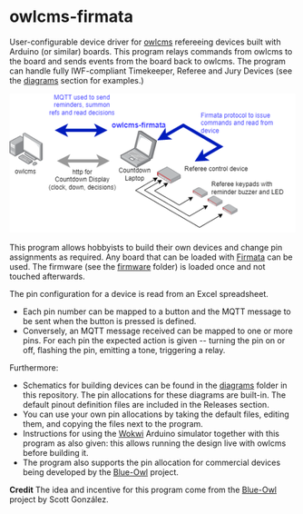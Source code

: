 # owlcms-firmata
User-configurable device driver for [owlcms](https://owlcms.github.io/owlcms4-prerelease/#/index) refereeing devices built with Arduino (or similar) boards. This program relays commands from owlcms to the board and sends events from the board back to owlcms.  The program can handle fully IWF-compliant Timekeeper, Referee and Jury Devices (see the [diagrams](https://github.com/owlcms/owlcms-firmata/tree/main/diagrams) section for examples.)

![overview](docs/img/overview.png)

This program allows hobbyists to build their own devices and change pin assignments as required.  Any board that can be loaded with  [Firmata](https://github.com/firmata/protocol) can be used. The firmware (see the [firmware](https://github.com/owlcms/owlcms-firmata/tree/main/firmware) folder) is loaded once and not touched afterwards.

The pin configuration for a device is read from an Excel spreadsheet.  

- Each pin number can be mapped to a button and the MQTT message to be sent when the button is pressed is defined.
- Conversely, an MQTT message received can be mapped to one or more pins.  For each pin the expected action is given -- turning the pin on or off, flashing the pin, emitting a tone, triggering a relay. 

Furthermore:
- Schematics for building devices can be found in the [diagrams](https://github.com/owlcms/owlcms-firmata/tree/main/diagrams) folder in this repository. The pin allocations for these diagrams are built-in. The default pinout definition files are included in the Releases section.
- You can use your own pin allocations by taking the default files, editing them, and copying the files next to the program.
- Instructions for using the [Wokwi](https://docs.wokwi.com) Arduino simulator together with this program as also given: this allows running the design live with owlcms before building it.
- The program also supports the pin allocation for commercial devices being developed by the [Blue-Owl](https://github.com/scottgonzalez/blue-owl) project. 

**Credit** The idea and incentive for this program come from the [Blue-Owl](https://github.com/scottgonzalez/blue-owl) project by Scott González.   
